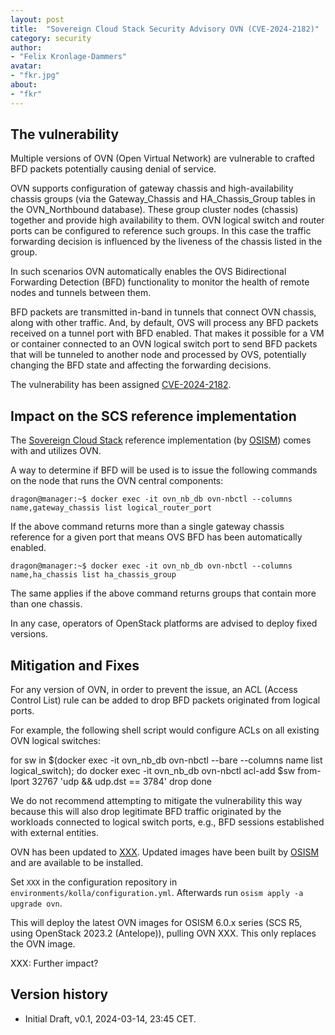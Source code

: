 ```yaml
---
layout: post
title:  "Sovereign Cloud Stack Security Advisory OVN (CVE-2024-2182)"
category: security
author:
- "Felix Kronlage-Dammers"
avatar:
- "fkr.jpg"
about:
- "fkr"
---
```


## The vulnerability

Multiple versions of OVN (Open Virtual Network) are vulnerable to
crafted BFD packets potentially causing denial of service.

OVN supports configuration of gateway chassis and high-availability
chassis groups (via the Gateway_Chassis and HA_Chassis_Group tables in
the OVN_Northbound database).  These group cluster nodes (chassis)
together and provide high availability to them.  OVN logical switch and
router ports can be configured to reference such groups.  In this case
the traffic forwarding decision is influenced by the liveness of the
chassis listed in the group.

In such scenarios OVN automatically enables the OVS Bidirectional
Forwarding Detection (BFD) functionality to monitor the health of remote
nodes and tunnels between them.

BFD packets are transmitted in-band in tunnels that connect OVN chassis,
along with other traffic.  And, by default, OVS will process any BFD
packets received on a tunnel port with BFD enabled.  That makes it
possible for a VM or container connected to an OVN logical switch port
to send BFD packets that will be tunneled to another node and processed
by OVS, potentially changing the BFD state and affecting the forwarding
decisions.

The vulnerability has been assigned [CVE-2024-2182](https://www.cve.org/CVERecord?id=CVE-2024-2182).

## Impact on the SCS reference implementation

The [Sovereign Cloud Stack](https://scs.community/) reference
implementation (by [OSISM](https://osism.tech/)) comes with and utilizes 
OVN. 

A way to determine if BFD will be used is to issue the following
commands on the node that runs the OVN central components:

```
dragon@manager:~$ docker exec -it ovn_nb_db ovn-nbctl --columns name,gateway_chassis list logical_router_port
```

If the above command returns more than a single gateway chassis
reference for a given port that means OVS BFD has been automatically
enabled.

```
dragon@manager:~$ docker exec -it ovn_nb_db ovn-nbctl --columns name,ha_chassis list ha_chassis_group
```

The same applies if the above command returns groups that contain more
than one chassis.

In any case, operators of OpenStack platforms are advised to deploy fixed versions.

## Mitigation and Fixes

For any version of OVN, in order to prevent the issue, an ACL (Access
Control List) rule can be added to drop BFD packets originated from
logical ports.

For example, the following shell script would configure ACLs on all
existing OVN logical switches:

  for sw in $(docker exec -it ovn_nb_db ovn-nbctl --bare --columns name list logical_switch); do
      docker exec -it ovn_nb_db ovn-nbctl acl-add $sw from-lport 32767 'udp && udp.dst == 3784' drop
  done

We do not recommend attempting to mitigate the vulnerability this way
because this will also drop legitimate BFD traffic originated by the
workloads connected to logical switch ports, e.g., BFD sessions
established with external entities.

OVN has been updated to [XXX](XXXX).
Updated images have been built by [OSISM](https://osism.tech/) and are available to be installed.

Set `XXX` in the configuration repository in `environments/kolla/configuration.yml`.
Afterwards run `osism apply -a upgrade ovn`.

This will deploy the latest OVN images for OSISM 6.0.x series (SCS R5, using OpenStack 2023.2 (Antelope)), pulling OVN XXX.
This only replaces the OVN image.

XXX: Further impact?

## Version history

* Initial Draft, v0.1, 2024-03-14, 23:45 CET.
